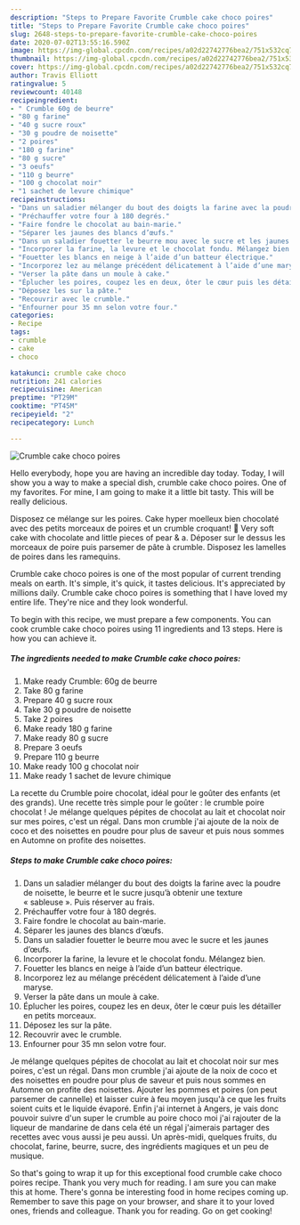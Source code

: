 ```yaml
---
description: "Steps to Prepare Favorite Crumble cake choco poires"
title: "Steps to Prepare Favorite Crumble cake choco poires"
slug: 2648-steps-to-prepare-favorite-crumble-cake-choco-poires
date: 2020-07-02T13:55:16.590Z
image: https://img-global.cpcdn.com/recipes/a02d22742776bea2/751x532cq70/crumble-cake-choco-poires-photo-principale-de-la-recette.jpg
thumbnail: https://img-global.cpcdn.com/recipes/a02d22742776bea2/751x532cq70/crumble-cake-choco-poires-photo-principale-de-la-recette.jpg
cover: https://img-global.cpcdn.com/recipes/a02d22742776bea2/751x532cq70/crumble-cake-choco-poires-photo-principale-de-la-recette.jpg
author: Travis Elliott
ratingvalue: 5
reviewcount: 40148
recipeingredient:
- " Crumble 60g de beurre"
- "80 g farine"
- "40 g sucre roux"
- "30 g poudre de noisette"
- "2 poires"
- "180 g farine"
- "80 g sucre"
- "3 oeufs"
- "110 g beurre"
- "100 g chocolat noir"
- "1 sachet de levure chimique"
recipeinstructions:
- "Dans un saladier mélanger du bout des doigts la farine avec la poudre de noisette, le beurre et le sucre jusqu’à obtenir une texture « sableuse ». Puis réserver au frais."
- "Préchauffer votre four à 180 degrés."
- "Faire fondre le chocolat au bain-marie."
- "Séparer les jaunes des blancs d’œufs."
- "Dans un saladier fouetter le beurre mou avec le sucre et les jaunes d’œufs."
- "Incorporer la farine, la levure et le chocolat fondu. Mélangez bien."
- "Fouetter les blancs en neige à l’aide d’un batteur électrique."
- "Incorporez lez au mélange précédent délicatement à l’aide d’une maryse."
- "Verser la pâte dans un moule à cake."
- "Éplucher les poires, coupez les en deux, ôter le cœur puis les détailler en petits morceaux."
- "Déposez les sur la pâte."
- "Recouvrir avec le crumble."
- "Enfourner pour 35 mn selon votre four."
categories:
- Recipe
tags:
- crumble
- cake
- choco

katakunci: crumble cake choco 
nutrition: 241 calories
recipecuisine: American
preptime: "PT29M"
cooktime: "PT45M"
recipeyield: "2"
recipecategory: Lunch

---
```



![Crumble cake choco poires](https://img-global.cpcdn.com/recipes/a02d22742776bea2/751x532cq70/crumble-cake-choco-poires-photo-principale-de-la-recette.jpg)

Hello everybody, hope you are having an incredible day today. Today, I will show you a way to make a special dish, crumble cake choco poires. One of my favorites. For mine, I am going to make it a little bit tasty. This will be really delicious.

Disposez ce mélange sur les poires. Cake hyper moelleux bien chocolaté avec des petits morceaux de poires et un crumble croquant! 🍫 Very soft cake with chocolate and little pieces of pear &amp; a. Déposer sur le dessus les morceaux de poire puis parsemer de pâte à crumble. Disposez les lamelles de poires dans les ramequins.

Crumble cake choco poires is one of the most popular of current trending meals on earth. It's simple, it's quick, it tastes delicious. It's appreciated by millions daily. Crumble cake choco poires is something that I have loved my entire life. They're nice and they look wonderful.


To begin with this recipe, we must prepare a few components. You can cook crumble cake choco poires using 11 ingredients and 13 steps. Here is how you can achieve it.

<!--inarticleads1-->

##### The ingredients needed to make Crumble cake choco poires:

1. Make ready  Crumble: 60g de beurre
1. Take 80 g farine
1. Prepare 40 g sucre roux
1. Take 30 g poudre de noisette
1. Take 2 poires
1. Make ready 180 g farine
1. Make ready 80 g sucre
1. Prepare 3 oeufs
1. Prepare 110 g beurre
1. Make ready 100 g chocolat noir
1. Make ready 1 sachet de levure chimique


La recette du Crumble poire chocolat, idéal pour le goûter des enfants (et des grands). Une recette très simple pour le goûter : le crumble poire chocolat ! Je mélange quelques pépites de chocolat au lait et chocolat noir sur mes poires, c&#39;est un régal. Dans mon crumble j&#39;ai ajoute de la noix de coco et des noisettes en poudre pour plus de saveur et puis nous sommes en Automne on profite des noisettes. 

<!--inarticleads2-->

##### Steps to make Crumble cake choco poires:

1. Dans un saladier mélanger du bout des doigts la farine avec la poudre de noisette, le beurre et le sucre jusqu’à obtenir une texture « sableuse ». Puis réserver au frais.
1. Préchauffer votre four à 180 degrés.
1. Faire fondre le chocolat au bain-marie.
1. Séparer les jaunes des blancs d’œufs.
1. Dans un saladier fouetter le beurre mou avec le sucre et les jaunes d’œufs.
1. Incorporer la farine, la levure et le chocolat fondu. Mélangez bien.
1. Fouetter les blancs en neige à l’aide d’un batteur électrique.
1. Incorporez lez au mélange précédent délicatement à l’aide d’une maryse.
1. Verser la pâte dans un moule à cake.
1. Éplucher les poires, coupez les en deux, ôter le cœur puis les détailler en petits morceaux.
1. Déposez les sur la pâte.
1. Recouvrir avec le crumble.
1. Enfourner pour 35 mn selon votre four.


Je mélange quelques pépites de chocolat au lait et chocolat noir sur mes poires, c&#39;est un régal. Dans mon crumble j&#39;ai ajoute de la noix de coco et des noisettes en poudre pour plus de saveur et puis nous sommes en Automne on profite des noisettes. Ajouter les pommes et poires (on peut parsemer de cannelle) et laisser cuire à feu moyen jusqu&#39;à ce que les fruits soient cuits et le liquide évaporé. Enfin j&#39;ai internet à Angers, je vais donc pouvoir suivre d&#39;un super le crumble au poire choco moi j&#39;ai rajouter de la liqueur de mandarine de dans cela été un régal j&#39;aimerais partager des recettes avec vous aussi je peu aussi. Un après-midi, quelques fruits, du chocolat, farine, beurre, sucre, des ingrédients magiques et un peu de musique. 

So that's going to wrap it up for this exceptional food crumble cake choco poires recipe. Thank you very much for reading. I am sure you can make this at home. There's gonna be interesting food in home recipes coming up. Remember to save this page on your browser, and share it to your loved ones, friends and colleague. Thank you for reading. Go on get cooking!

